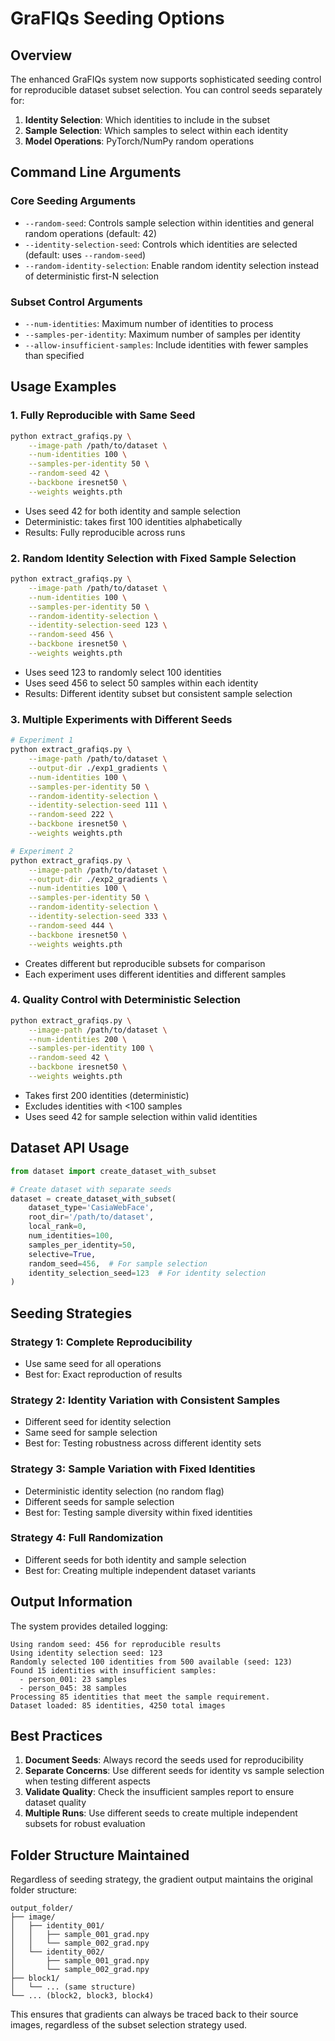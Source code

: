# GraFIQs Seeding Options

## Overview

The enhanced GraFIQs system now supports sophisticated seeding control for reproducible dataset subset selection. You can control seeds separately for:

1. **Identity Selection**: Which identities to include in the subset
2. **Sample Selection**: Which samples to select within each identity
3. **Model Operations**: PyTorch/NumPy random operations

## Command Line Arguments

### Core Seeding Arguments

- `--random-seed`: Controls sample selection within identities and general random operations (default: 42)
- `--identity-selection-seed`: Controls which identities are selected (default: uses `--random-seed`)
- `--random-identity-selection`: Enable random identity selection instead of deterministic first-N selection

### Subset Control Arguments

- `--num-identities`: Maximum number of identities to process
- `--samples-per-identity`: Maximum number of samples per identity
- `--allow-insufficient-samples`: Include identities with fewer samples than specified

## Usage Examples

### 1. Fully Reproducible with Same Seed
```bash
python extract_grafiqs.py \
    --image-path /path/to/dataset \
    --num-identities 100 \
    --samples-per-identity 50 \
    --random-seed 42 \
    --backbone iresnet50 \
    --weights weights.pth
```
- Uses seed 42 for both identity and sample selection
- Deterministic: takes first 100 identities alphabetically
- Results: Fully reproducible across runs

### 2. Random Identity Selection with Fixed Sample Selection
```bash
python extract_grafiqs.py \
    --image-path /path/to/dataset \
    --num-identities 100 \
    --samples-per-identity 50 \
    --random-identity-selection \
    --identity-selection-seed 123 \
    --random-seed 456 \
    --backbone iresnet50 \
    --weights weights.pth
```
- Uses seed 123 to randomly select 100 identities
- Uses seed 456 to select 50 samples within each identity
- Results: Different identity subset but consistent sample selection

### 3. Multiple Experiments with Different Seeds
```bash
# Experiment 1
python extract_grafiqs.py \
    --image-path /path/to/dataset \
    --output-dir ./exp1_gradients \
    --num-identities 100 \
    --samples-per-identity 50 \
    --random-identity-selection \
    --identity-selection-seed 111 \
    --random-seed 222 \
    --backbone iresnet50 \
    --weights weights.pth

# Experiment 2  
python extract_grafiqs.py \
    --image-path /path/to/dataset \
    --output-dir ./exp2_gradients \
    --num-identities 100 \
    --samples-per-identity 50 \
    --random-identity-selection \
    --identity-selection-seed 333 \
    --random-seed 444 \
    --backbone iresnet50 \
    --weights weights.pth
```
- Creates different but reproducible subsets for comparison
- Each experiment uses different identities and different samples

### 4. Quality Control with Deterministic Selection
```bash
python extract_grafiqs.py \
    --image-path /path/to/dataset \
    --num-identities 200 \
    --samples-per-identity 100 \
    --random-seed 42 \
    --backbone iresnet50 \
    --weights weights.pth
```
- Takes first 200 identities (deterministic)
- Excludes identities with <100 samples
- Uses seed 42 for sample selection within valid identities

## Dataset API Usage

```python
from dataset import create_dataset_with_subset

# Create dataset with separate seeds
dataset = create_dataset_with_subset(
    dataset_type='CasiaWebFace',
    root_dir='/path/to/dataset',
    local_rank=0,
    num_identities=100,
    samples_per_identity=50,
    selective=True,
    random_seed=456,  # For sample selection
    identity_selection_seed=123  # For identity selection
)
```

## Seeding Strategies

### Strategy 1: Complete Reproducibility
- Use same seed for all operations
- Best for: Exact reproduction of results

### Strategy 2: Identity Variation with Consistent Samples  
- Different seed for identity selection
- Same seed for sample selection
- Best for: Testing robustness across different identity sets

### Strategy 3: Sample Variation with Fixed Identities
- Deterministic identity selection (no random flag)
- Different seeds for sample selection
- Best for: Testing sample diversity within fixed identities

### Strategy 4: Full Randomization
- Different seeds for both identity and sample selection
- Best for: Creating multiple independent dataset variants

## Output Information

The system provides detailed logging:
```
Using random seed: 456 for reproducible results
Using identity selection seed: 123
Randomly selected 100 identities from 500 available (seed: 123)
Found 15 identities with insufficient samples:
  - person_001: 23 samples
  - person_045: 38 samples
Processing 85 identities that meet the sample requirement.
Dataset loaded: 85 identities, 4250 total images
```

## Best Practices

1. **Document Seeds**: Always record the seeds used for reproducibility
2. **Separate Concerns**: Use different seeds for identity vs sample selection when testing different aspects
3. **Validate Quality**: Check the insufficient samples report to ensure dataset quality
4. **Multiple Runs**: Use different seeds to create multiple independent subsets for robust evaluation

## Folder Structure Maintained

Regardless of seeding strategy, the gradient output maintains the original folder structure:
```
output_folder/
├── image/
│   ├── identity_001/
│   │   ├── sample_001_grad.npy
│   │   └── sample_002_grad.npy
│   └── identity_002/
│       ├── sample_001_grad.npy
│       └── sample_002_grad.npy
├── block1/
│   └── ... (same structure)
└── ... (block2, block3, block4)
```

This ensures that gradients can always be traced back to their source images, regardless of the subset selection strategy used.
